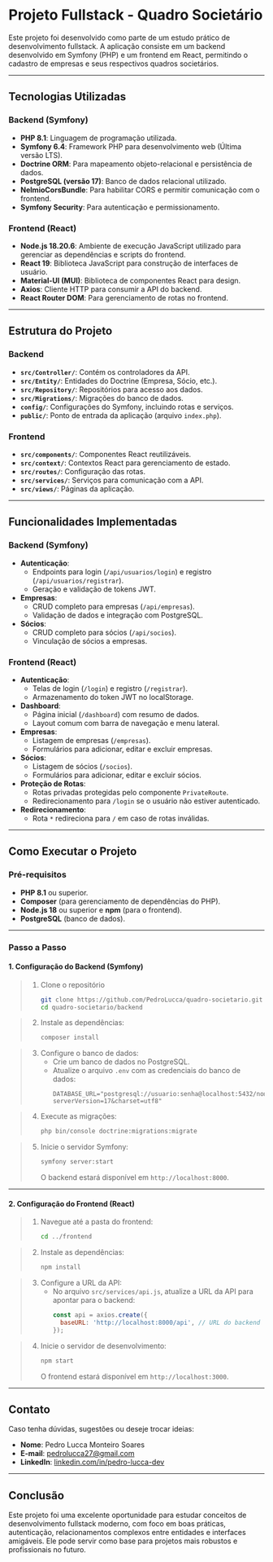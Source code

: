 # Projeto Fullstack - Quadro Societário

Este projeto foi desenvolvido como parte de um estudo prático de desenvolvimento fullstack. A aplicação consiste em um backend desenvolvido em Symfony (PHP) e um frontend em React, permitindo o cadastro de empresas e seus respectivos quadros societários.

---

## Tecnologias Utilizadas

### Backend (Symfony)
- **PHP 8.1**: Linguagem de programação utilizada.
- **Symfony 6.4**: Framework PHP para desenvolvimento web (Última versão LTS).
- **Doctrine ORM**: Para mapeamento objeto-relacional e persistência de dados.
- **PostgreSQL (versão 17)**: Banco de dados relacional utilizado.
- **NelmioCorsBundle**: Para habilitar CORS e permitir comunicação com o frontend.
- **Symfony Security**: Para autenticação e permissionamento.

### Frontend (React)
- **Node.js 18.20.6**: Ambiente de execução JavaScript utilizado para gerenciar as dependências e scripts do frontend.
- **React 19**: Biblioteca JavaScript para construção de interfaces de usuário.
- **Material-UI (MUI)**: Biblioteca de componentes React para design.
- **Axios**: Cliente HTTP para consumir a API do backend.
- **React Router DOM**: Para gerenciamento de rotas no frontend.

---

## Estrutura do Projeto

### Backend
- **`src/Controller/`**: Contém os controladores da API.
- **`src/Entity/`**: Entidades do Doctrine (Empresa, Sócio, etc.).
- **`src/Repository/`**: Repositórios para acesso aos dados.
- **`src/Migrations/`**: Migrações do banco de dados.
- **`config/`**: Configurações do Symfony, incluindo rotas e serviços.
- **`public/`**: Ponto de entrada da aplicação (arquivo `index.php`).

### Frontend
- **`src/components/`**: Componentes React reutilizáveis.
- **`src/context/`**: Contextos React para gerenciamento de estado.
- **`src/routes/`**: Configuração das rotas.
- **`src/services/`**: Serviços para comunicação com a API.
- **`src/views/`**: Páginas da aplicação.

---

## Funcionalidades Implementadas

### Backend (Symfony)
- **Autenticação**:
  - Endpoints para login (`/api/usuarios/login`) e registro (`/api/usuarios/registrar`).
  - Geração e validação de tokens JWT.
- **Empresas**:
  - CRUD completo para empresas (`/api/empresas`).
  - Validação de dados e integração com PostgreSQL.
- **Sócios**:
  - CRUD completo para sócios (`/api/socios`).
  - Vinculação de sócios a empresas.

### Frontend (React)
- **Autenticação**:
  - Telas de login (`/login`) e registro (`/registrar`).
  - Armazenamento do token JWT no localStorage.
- **Dashboard**:
  - Página inicial (`/dashboard`) com resumo de dados.
  - Layout comum com barra de navegação e menu lateral.
- **Empresas**:
  - Listagem de empresas (`/empresas`).
  - Formulários para adicionar, editar e excluir empresas.
- **Sócios**:
  - Listagem de sócios (`/socios`).
  - Formulários para adicionar, editar e excluir sócios.
- **Proteção de Rotas**:
  - Rotas privadas protegidas pelo componente `PrivateRoute`.
  - Redirecionamento para `/login` se o usuário não estiver autenticado.
- **Redirecionamento**:
  - Rota `*` redireciona para `/` em caso de rotas inválidas.

---

## Como Executar o Projeto

### Pré-requisitos
- **PHP 8.1** ou superior.
- **Composer** (para gerenciamento de dependências do PHP).
- **Node.js 18** ou superior e **npm** (para o frontend).
- **PostgreSQL** (banco de dados).

---

### Passo a Passo

#### 1. Configuração do Backend (Symfony)

> 1. Clone o repositório  
>    ```bash
>    git clone https://github.com/PedroLucca/quadro-societario.git
>    cd quadro-societario/backend
>    ```

> 2. Instale as dependências:  
>    ```bash
>    composer install
>    ```

> 3. Configure o banco de dados:  
>    - Crie um banco de dados no PostgreSQL.  
>    - Atualize o arquivo `.env` com as credenciais do banco de dados:  
>      ```env
>      DATABASE_URL="postgresql://usuario:senha@localhost:5432/nome_do_banco?serverVersion=17&charset=utf8"
>      ```

> 4. Execute as migrações:  
>    ```bash
>    php bin/console doctrine:migrations:migrate
>    ```

> 5. Inicie o servidor Symfony:  
>    ```bash
>    symfony server:start
>    ```
>    O backend estará disponível em `http://localhost:8000`.

---

#### 2. Configuração do Frontend (React)

> 1. Navegue até a pasta do frontend:  
>    ```bash
>    cd ../frontend
>    ```

> 2. Instale as dependências:  
>    ```bash
>    npm install
>    ```

> 3. Configure a URL da API:  
>    - No arquivo `src/services/api.js`, atualize a URL da API para apontar para o backend:  
>      ```javascript
>      const api = axios.create({
>        baseURL: 'http://localhost:8000/api', // URL do backend
>      });
>      ```

> 4. Inicie o servidor de desenvolvimento:  
>    ```bash
>    npm start
>    ```
>    O frontend estará disponível em `http://localhost:3000`.

---

## Contato

Caso tenha dúvidas, sugestões ou deseje trocar ideias:

- **Nome**: Pedro Lucca Monteiro Soares  
- **E-mail**: pedrolucca27@gmail.com  
- **LinkedIn**: [linkedin.com/in/pedro-lucca-dev](https://www.linkedin.com/in/pedro-lucca-dev/)

---

## Conclusão

Este projeto foi uma excelente oportunidade para estudar conceitos de desenvolvimento fullstack moderno, com foco em boas práticas, autenticação, relacionamentos complexos entre entidades e interfaces amigáveis. Ele pode servir como base para projetos mais robustos e profissionais no futuro.
